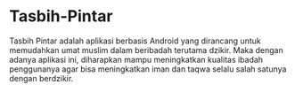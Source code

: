 # Tasbih-Pintar
Tasbih Pintar adalah aplikasi berbasis Android yang dirancang untuk memudahkan umat muslim dalam beribadah terutama dzikir. 
Maka dengan adanya aplikasi ini, diharapkan mampu meningkatkan kualitas ibadah penggunanya agar bisa meningkatkan iman
dan taqwa selalu salah satunya dengan berdzikir. 
